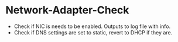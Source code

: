 # Network-Adapter-Check

* Check if NIC is needs to be enabled.  Outputs to log file with info.
* Check if DNS settings are set to static, revert to DHCP if they are.
